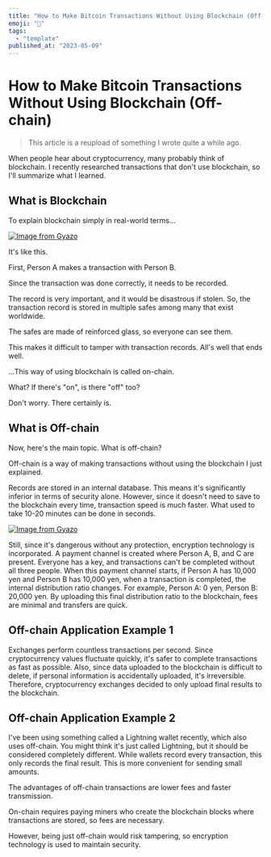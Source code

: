 ```yaml
---
title: "How to Make Bitcoin Transactions Without Using Blockchain (Off-chain)"
emoji: "🤖"
tags:
  - "template"
published_at: "2023-05-09"
---
```


# How to Make Bitcoin Transactions Without Using Blockchain (Off-chain)

> This article is a reupload of something I wrote quite a while ago.

When people hear about cryptocurrency, many probably think of blockchain. I recently researched transactions that don't use blockchain, so I'll summarize what I learned.

## What is Blockchain
To explain blockchain simply in real-world terms...

[![Image from Gyazo](https://i.gyazo.com/9713f36f1f5ee01a3ecf8e13bc08659a.png)](https://gyazo.com/9713f36f1f5ee01a3ecf8e13bc08659a)

It's like this.

First, Person A makes a transaction with Person B.

Since the transaction was done correctly, it needs to be recorded.

The record is very important, and it would be disastrous if stolen. So, the transaction record is stored in multiple safes among many that exist worldwide.

The safes are made of reinforced glass, so everyone can see them.

This makes it difficult to tamper with transaction records. All's well that ends well.

...This way of using blockchain is called on-chain.

What? If there's "on", is there "off" too?

Don't worry. There certainly is.

## What is Off-chain
Now, here's the main topic. What is off-chain?

Off-chain is a way of making transactions without using the blockchain I just explained.

Records are stored in an internal database. This means it's significantly inferior in terms of security alone. However, since it doesn't need to save to the blockchain every time, transaction speed is much faster. What used to take 10-20 minutes can be done in seconds.

[![Image from Gyazo](https://i.gyazo.com/7dfd830ae8c57ca3ce21ba993c1f51c7.png)](https://gyazo.com/7dfd830ae8c57ca3ce21ba993c1f51c7)

Still, since it's dangerous without any protection, encryption technology is incorporated. A payment channel is created where Person A, B, and C are present. Everyone has a key, and transactions can't be completed without all three people. When this payment channel starts, if Person A has 10,000 yen and Person B has 10,000 yen, when a transaction is completed, the internal distribution ratio changes. For example, Person A: 0 yen, Person B: 20,000 yen. By uploading this final distribution ratio to the blockchain, fees are minimal and transfers are quick.

## Off-chain Application Example 1
Exchanges perform countless transactions per second. Since cryptocurrency values fluctuate quickly, it's safer to complete transactions as fast as possible. Also, since data uploaded to the blockchain is difficult to delete, if personal information is accidentally uploaded, it's irreversible. Therefore, cryptocurrency exchanges decided to only upload final results to the blockchain.

## Off-chain Application Example 2
I've been using something called a Lightning wallet recently, which also uses off-chain. You might think it's just called Lightning, but it should be considered completely different. While wallets record every transaction, this only records the final result. This is more convenient for sending small amounts.

The advantages of off-chain transactions are lower fees and faster transmission.

On-chain requires paying miners who create the blockchain blocks where transactions are stored, so fees are necessary.

However, being just off-chain would risk tampering, so encryption technology is used to maintain security.
